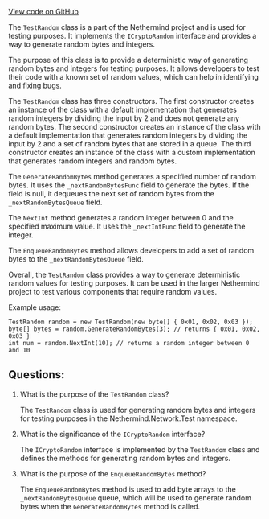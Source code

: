 [View code on GitHub](https://github.com/NethermindEth/nethermind/src/Nethermind/Nethermind.Network.Test/TestRandom.cs)

The `TestRandom` class is a part of the Nethermind project and is used for testing purposes. It implements the `ICryptoRandom` interface and provides a way to generate random bytes and integers. 

The purpose of this class is to provide a deterministic way of generating random bytes and integers for testing purposes. It allows developers to test their code with a known set of random values, which can help in identifying and fixing bugs. 

The `TestRandom` class has three constructors. The first constructor creates an instance of the class with a default implementation that generates random integers by dividing the input by 2 and does not generate any random bytes. The second constructor creates an instance of the class with a default implementation that generates random integers by dividing the input by 2 and a set of random bytes that are stored in a queue. The third constructor creates an instance of the class with a custom implementation that generates random integers and random bytes. 

The `GenerateRandomBytes` method generates a specified number of random bytes. It uses the `_nextRandomBytesFunc` field to generate the bytes. If the field is null, it dequeues the next set of random bytes from the `_nextRandomBytesQueue` field. 

The `NextInt` method generates a random integer between 0 and the specified maximum value. It uses the `_nextIntFunc` field to generate the integer. 

The `EnqueueRandomBytes` method allows developers to add a set of random bytes to the `_nextRandomBytesQueue` field. 

Overall, the `TestRandom` class provides a way to generate deterministic random values for testing purposes. It can be used in the larger Nethermind project to test various components that require random values. 

Example usage:

```
TestRandom random = new TestRandom(new byte[] { 0x01, 0x02, 0x03 });
byte[] bytes = random.GenerateRandomBytes(3); // returns { 0x01, 0x02, 0x03 }
int num = random.NextInt(10); // returns a random integer between 0 and 10
```
## Questions: 
 1. What is the purpose of the `TestRandom` class?
    
    The `TestRandom` class is used for generating random bytes and integers for testing purposes in the Nethermind.Network.Test namespace.

2. What is the significance of the `ICryptoRandom` interface?
    
    The `ICryptoRandom` interface is implemented by the `TestRandom` class and defines the methods for generating random bytes and integers.

3. What is the purpose of the `EnqueueRandomBytes` method?
    
    The `EnqueueRandomBytes` method is used to add byte arrays to the `_nextRandomBytesQueue` queue, which will be used to generate random bytes when the `GenerateRandomBytes` method is called.